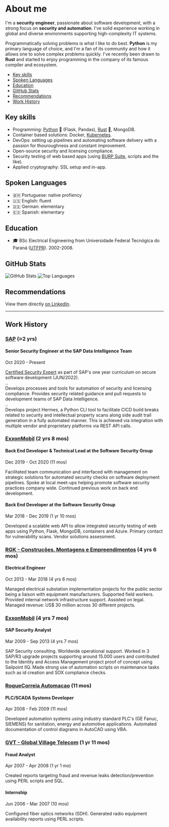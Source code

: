 # About me
I'm a **security engineer**, passionate about software development, with a strong focus on **security and automation**. I've solid experience working in global and diverse environments supporting high-complexity IT systems.

Programmatically solving problems is what I like to do best. **Python** is my primary language of choice, and I'm a fan of its community and how it allows one to solve complex problems quickly. I've recently been drawn to **Rust** and started to enjoy programming in the company of its famous compiler and ecosystem.

<!-- TOC depthFrom:2 depthTo:2 -->

- [Key skills](#key-skills)
- [Spoken Languages](#spoken-languages)
- [Education](#education)
- [GitHub Stats](#github-stats)
- [Recommendations](#recommendations)
- [Work History](#work-history)

<!-- /TOC -->

## Key skills
* Programming: [Python](https://www.python.org/) 🐍 (Flask, Pandas), [Rust](https://www.rust-lang.org/) 🦀, MongoDB.
* Container based solutions: Docker, [Kubernetes](https://kubernetes.io/).
* DevOps: setting up pipelines and automating software delivery with a passion for thouroughness and constant improvement.
* Open-source security and licensing compliance.
* Security testing of web based apps (using [BURP Suite](https://portswigger.net/burp), scripts and the like).
* Applied cryptography: SSL setup and in-app.

## Spoken Languages
* 🇧🇷 Portuguese: native profiency
* 🇺🇸 English: fluent
* 🇩🇪 German: elementary
* 🇪🇸 Spanish: elementary

## Education
* 🎓 BSc Electrical Engineering from Universidade Federal Tecnógica do Paraná ([UTFPR](http://www.utfpr.edu.br/)). 2002-2008.

## GitHub Stats
![GitHub Stats](https://github-readme-stats.vercel.app/api?username=agu3rra&show_icons=true&&line_height=40)
![Top Languages](https://github-readme-stats.vercel.app/api/top-langs/?username=agu3rra&show_icons=true)

## Recommendations
View them directly [on LinkedIn](https://www.linkedin.com/in/agu3rra/details/recommendations/?detailScreenTabIndex=0).

---

## Work History
### [SAP](https://sap.com) (≈2 yrs)
#### Senior Security Engineer at the SAP Data Intelligence Team
Oct 2020 - Present  

[Certified Security Expert](certifications/SAPSecurityExpertCurriculum2022.pdf) as part of SAP's one year curriculum on secure software development (JUN/2022).  
..  
Develops processes and tools for automation of security and licensing compliance. Provides security related guidance and pull requests to development teams of SAP Data Intelligence.  
..  
Develops project Hermes, a Python CLI tool to facilitate CICD build breaks related to security and intellectual property scans along side audit trail generation in a fully automated manner. This is achieved via integration with multiple vendor and proprietary platforms via REST API calls.

### [ExxonMobil](https://exxonmobil.com) (2 yrs 8 mos)

#### Back End Developer & Technical Lead at the Software Security Group
Dec 2019 - Oct 2020 (11 mos)

Facilitated team communication and interfaced with management on strategic solutions for automated security checks on software deployment pipelines. Spoke at local meet-ups helping promote software security practices company wide. Continued previous work on back end development.

#### Back End Developer at the Software Security Group
Mar 2018 - Dec 2019 (1 yr 10 mos)

Developed a scalable web API to allow integrated security testing of web apps using Python, Flask, MongoDB, containers and Azure. Primary contact for vulnerability scans. Vendor solutions assessment.

### [RGK - Construções, Montagens e Empreendimentos](https://rgk1.com.br) (4 yrs 6 mos)
#### Electrical Engineer
Oct 2013 - Mar 2018 (4 yrs 6 mos)

Managed electrical substation implementation projects for the public sector being a liaison with equipment manufacturers. Supported field workers. Provided internal network infrastructure support. Assisted on legal. Managed revenue: US$ 30 million across 30 different projects.

### [ExxonMobil](https://exxonmobil.com) (4 yrs 7 mos)
#### SAP Security Analyst
Mar 2009 - Sep 2013 (4 yrs 7 mos)

SAP Security consulting. Worldwide operational support. Worked in 3 SAP/R3 upgrade projects supporting around 15.000 users and contributed to the Identity and Access Management project proof of concept using Sailpoint IIQ. Made strong use of automation scripts on maintenance tasks such as id creation and SOX compliance checks.

### [RoqueCorreia Automacao](http://www.roquecorreia.com.br) (11 mos)
#### PLC/SCADA Systems Developer
Apr 2008 - Feb 2009 (11 mos)

Developed automation systems using industry standard PLC's (GE Fanuc, SIEMENS) for sanitation, energy and automotive applications. Automated documentation of control diagrams in AutoCAD using VBA.

### [GVT - Global Village Telecom](https://www.gvt.com.br) (1 yr 11 mos)
#### Fraud Analyst
Apr 2007 - Apr 2008 (1 yr 1 mo)

Created reports targeting fraud and revenue leaks detection/prevention using PERL scripts and SQL.

#### Internship
Jun 2006 - Mar 2007 (10 mos)

Configured fiber optics networks (SDH). Generated radio equipment availability reports using PERL scripts.

